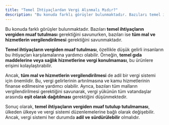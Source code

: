 ```yaml
---
title: "Temel İhtiyaçlardan Vergi Alınmalı Mıdır?"
description: "Bu konuda farklı görüşler bulunmaktadır. Bazıları temel ihtiyaçların vergiden muaf tutulması gerektiğini savunurken, bazıları ise tüm mal ve hizmetlerin vergilendirilmesi gerektiğini savunmaktadır"
---
```


Bu konuda farklı görüşler bulunmaktadır. Bazıları **temel ihtiyaçların vergiden muaf tutulması** gerektiğini savunurken, bazıları ise **tüm mal ve hizmetlerin vergilendirilmesi** gerektiğini savunmaktadır.

**Temel ihtiyaçların vergiden muaf tutulması**, özellikle düşük gelirli insanların bu ihtiyaçları karşılamalarına yardımcı olabilir. Örneğin, **temel gıda maddelerine veya sağlık hizmetlerine vergi konulmaması**, bu ürünlere erişimi kolaylaştırabilir.

Ancak, **tüm mal ve hizmetlerin vergilendirilmesi** de adil bir vergi sistemi için önemlidir. Bu, vergi gelirlerinin artırılmasına ve kamu hizmetlerinin finanse edilmesine yardımcı olabilir. Ayrıca, bazıları tüm malların vergilendirilmesi gerektiğini savunarak, vergi yükünün tüm vatandaşlar arasında **eşit olarak dağıtılması** gerektiğini düşünmektedir.

Sonuç olarak, **temel ihtiyaçların vergiden muaf tutulup tutulmaması**, ülkeden ülkeye ve vergi sistemi düzenlemelerine bağlı olarak değişebilir. Ancak, vergi sistemi her durumda **adil ve sürdürülebilir** olmalıdır.
